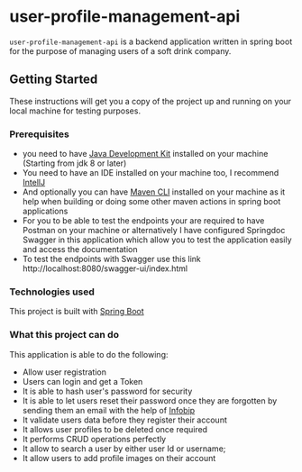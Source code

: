 # user-profile-management-api

`user-profile-management-api` is a backend application written in spring boot for the purpose of managing users of a soft drink company.

## Getting Started

These instructions will get you a copy of the project up and running on your local machine for testing purposes.

### Prerequisites

- you need to have [Java Development Kit](https://www.oracle.com/java/technologies/downloads/) installed on your machine (Starting from jdk 8 or later)
- You need to have an IDE installed on your machine too, I recommend [IntellJ](https://www.jetbrains.com/idea/)
- And optionally you can have [Maven CLI](https://maven.apache.org/ref/3.6.1/maven-embedder/cli.html) installed on your machine as it help when building or doing some other maven actions in spring boot applications
- For you to be able to test the endpoints your are required to have Postman on your machine or alternatively I have configured Springdoc Swagger in this application which allow you to test the application easily and access the documentation
- To test the endpoints with Swagger use this link http://localhost:8080/swagger-ui/index.html


### Technologies used
This project is built with [Spring Boot](https://spring.io)

### What this project can do

This application is able to do the following: 
- Allow user registration
- Users can login and get a Token
- It is able to hash user's password for security
- It is able to let users reset their password once they are forgotten by sending them an email with the help of [Infobip](https://www.infobip.com)
- It validate users data before they register their account
- It allows user profiles to be deleted once required
- It performs CRUD operations perfectly
- It allow to search a user by either user Id or username;
- It allow users to add profile images on their account


